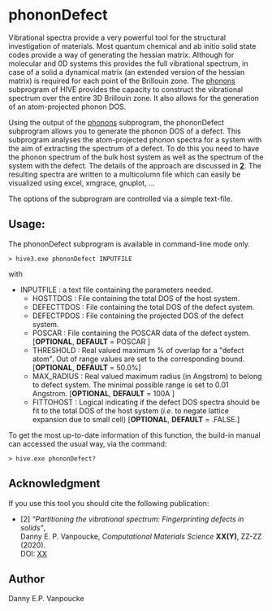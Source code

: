 # phononDefect
Vibrational spectra provide a very powerful tool for the structural investigation of
materials. Most quantum chemical and ab initio solid state codes provide a way of
generating the hessian matrix. Although for molecular and 0D systems this provides the
full vibrational spectrum, in case of a solid a dynamical matrix (an extended version of
the hessian matrix) is required for each point of the Brillouin zone. The [phonons](phonons.md) 
subprogram of HIVE provides the capacity to construct the vibrational spectrum over the 
entire 3D Brillouin zone. It also allows for the generation of an atom-projected phonon DOS. 

Using the output of the [phonons](phonons.md) subprogram, the phononDefect subprogram
allows you to generate the phonon DOS of a defect. This subprogram analyses the atom-projected 
phonon spectra for a system with the aim of extracting the spectrum of a defect. To do this 
you need to have the phonon spectrum of the bulk host system as well as the
spectrum of the system with the defect. The details of the approach are discussed
in <B>[2](#paper2_PhonDef)</B>. The resulting spectra are written to a multicolumn file
which can easily be visualized using excel, xmgrace, gnuplot, ... 

The options of the subprogram are controlled via a simple text-file. 

## Usage:
The phononDefect subprogram is available in command-line mode only.

```
> hive3.exe phononDefect INPUTFILE
```
with
* INPUTFILE  : a text file containing the parameters needed.
	* HOSTTDOS   : File containing the total DOS of the host system.
	* DEFECTTDOS : File containing the total DOS of the defect system.
	* DEFECTPDOS : File containing the projected DOS of the defect system.
	* POSCAR     : File containing the POSCAR data of the defect system.
                      \[**OPTIONAL**, **DEFAULT** = POSCAR \]
	* THRESHOLD  : Real valued maximum % of overlap for a "defect atom".
                      Out of range values are set to the corresponding bound.
                      \[**OPTIONAL**, **DEFAULT** = 50.0%\]
	* MAX_RADIUS : Real valued maximum radius (in Angstrom) to belong to defect system.
                      The minimal possible range is set to 0.01 Angstrom.
                      \[**OPTIONAL**, **DEFAULT** = 100A \]
	* FITTOHOST  : Logical indicating if the defect DOS spectra should be fit to the total DOS
                      of the host system (*i.e.* to negate lattice expansion due to small cell)
                      \[**OPTIONAL**, **DEFAULT** = .FALSE.\]
					  
To get the most up-to-date information of this function, the build-in manual 
can accessed the usual way, via the command:
```
> hive.exe phononDefect?
```

## Acknowledgment
If you use this tool you should cite the following publication:
* <a name="paper2_PhonDef">\[2\]<a> *"Partitioning the vibrational spectrum: Fingerprinting defects in solids"*,</br>
Danny E. P. Vanpoucke, 
*Computational Materials Science* **XX(Y)**, ZZ-ZZ (2020).</br>
DOI: [XX](https://dx.doi.org/XX)


## Author
Danny E.P. Vanpoucke
  